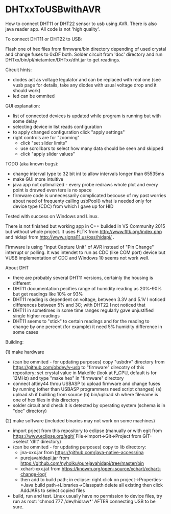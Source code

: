 # DHTxxToUSBwithAVR
How to connect DHT11 or DHT22 sensor to usb using AVR.
There is also java reader app. All code is not 'high quality'.


To connect DHT11 or DHT22 to USB:

Flash one of hex files from firmware/bin directory depending of used crystal and change fuses to 0xDF both.
Solder circuit from 'doc' directory and run DHTxx/bin/pl/nietamten/DHTxx/dht.jar to get readings.

Circuit hints:
- diodes act as voltage legulator and can be replaced with real one (see vusb page for details, take any diodes with usual voltage drop and it should work) 
- led can be ommited

GUI explanation:
- list of connected devices is updated while program is running but with some delay
- selecting device in list reads configuration
- to apply changed configuration click "apply settings"
- right controls are for "zooming"
	- click "set slider limits" 
	- use scrollbars to select how many data should be seen and skipped
	- click "apply slider values"

TODO (aka known bugs):
- change interval type to 32 bit int to allow intervals longer than 65535ms
- make GUI more intuitive
- java app not optimalized - every probe redraws whole plot and every point is drawed even tere is no space
- firmware code is unnecessarily complicated becouse of my past worries about need of frequenty calling usbPool() what is needed only for device type (CDC) from which I gave up for HID 

Tested with success on Windows and Linux.

There is not finished but working app in C++ builded in VS Community 2015 but without whole project. 
It uses FLTK from http://www.fltk.org/index.php and hidapi from http://www.signal11.us/oss/hidapi/ .

Firmware is using "Input Capture Unit" of AVR instead of "Pin Change" interrupt or polling.
It was intendet to run as CDC (like COM port) device but VUSB implementation of CDC and Windows 10 seems not work well.

About DHT
- there are probably several DHT11 versions, certainly the housing is different
- DHT11 documentation pecifies range of humidity reading as 20%-90% but  get readings like 10% or 93%
- DHT11 reading is dependent on voltage, between 3.3V and 5.1V I noticed differences between 5% and 3C; with DHT22 I not noticed that
- DHT11 in sometimes in some time ranges regularly gave unjustified single higher readings
- DHT11 seems to "stick" to certain readings and for the reading to change by one percent (for example) it need 5% humidity difference in some cases

Building:

(1) make hardware
- (can be ommited - for updating purposes) copy "usbdrv" directory from https://github.com/obdev/v-usb to "firmware" direcotry of this repository; set crystal value in Makefile (look at F_CPU, default is for 12MHz) and type "make hex" in "firmware" directory
- connect attiny44 throu USBASP to upload firmware and change fuses by running (other than USBASP programmers need script changes) 
	(a) upload.sh if building from source
	(b) bin/upload.sh <filename> where filename is one of hex files in this directory
- solder circuit and check it is detected by operating system (schema is in "doc" directory)

(2) make software (included binaries may not work on some machines)
- import prject from this repository to eclipse (manually or with egit from https://www.eclipse.org/egit/ File->Import->Git->Project from GIT->select 'dht' directory)
- (can be ommited - for updating purposes) copy to lib directory:
	- jna-xxx.jar from https://github.com/java-native-access/jna
	- purejavahidapi.jar from https://github.com/nyholku/purejavahidapi/tree/master/bin
	- xchart-xxx.jat from https://knowm.org/open-source/xchart/xchart-change-log/
	+ then add to build path; in eclipse: right click on project->Properties->Java build path->Libraries->Classpath delete all existing then click AddJARs to select copied files
- build, run and test. Linux usually have no permission to device files, try run as root: 'chmod 777 /dev/hidraw*' AFTER connecting USB to be sure.

